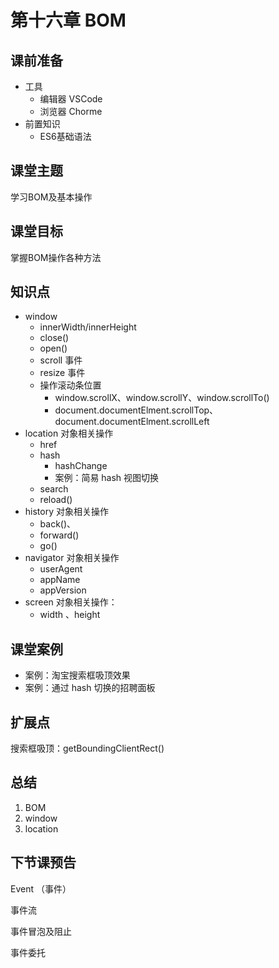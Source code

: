 # 第十六章 BOM 



## 课前准备

- 工具
  - 编辑器 VSCode
  - 浏览器 Chorme
- 前置知识
  - ES6基础语法

## 课堂主题

学习BOM及基本操作

## 课堂目标

掌握BOM操作各种方法

## 知识点

- window
  - innerWidth/innerHeight
  - close()
  - open()
  - scroll 事件
  - resize 事件
  - 操作滚动条位置
    - window.scrollX、window.scrollY、window.scrollTo()
    - document.documentElment.scrollTop、document.documentElment.scrollLeft
- location 对象相关操作
  - href
  - hash 
    - hashChange
    - 案例：简易 hash 视图切换 
  - search
  - reload()
- history 对象相关操作
  - back()、
  - forward()
  - go()
- navigator 对象相关操作
  - userAgent
  - appName
  - appVersion
- screen 对象相关操作：
  - width 、height

## 课堂案例

- 案例：淘宝搜索框吸顶效果
- 案例：通过 hash 切换的招聘面板

## 扩展点

  搜索框吸顶：getBoundingClientRect()

## 总结

1. BOM 
2. window
3. location 

## 下节课预告

Event （事件）

事件流

事件冒泡及阻止

事件委托







